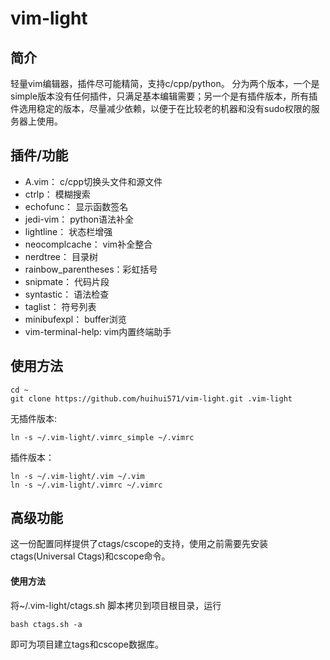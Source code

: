 # vim-light

## 简介
轻量vim编辑器，插件尽可能精简，支持c/cpp/python。
分为两个版本，一个是simple版本没有任何插件，只满足基本编辑需要；另一个是有插件版本，所有插件选用稳定的版本，尽量减少依赖，以便于在比较老的机器和没有sudo权限的服务器上使用。

## 插件/功能
- A.vim：					         c/cpp切换头文件和源文件
- ctrlp：                               模糊搜索
- echofunc：                      显示函数签名
- jedi-vim：                         python语法补全
- lightline：                         状态栏增强
- neocomplcache：           vim补全整合
- nerdtree：                       目录树
- rainbow_parentheses：彩虹括号
- snipmate：                      代码片段
- syntastic：                       语法检查
- taglist：                            符号列表
- minibufexpl：                buffer浏览
- vim-terminal-help:            vim内置终端助手

## 使用方法

```shell
cd ~
git clone https://github.com/huihui571/vim-light.git .vim-light
```
无插件版本:

```shell
ln -s ~/.vim-light/.vimrc_simple ~/.vimrc
```

插件版本：

```shell
ln -s ~/.vim-light/.vim ~/.vim
ln -s ~/.vim-light/.vimrc ~/.vimrc
```

## 高级功能

这一份配置同样提供了ctags/cscope的支持，使用之前需要先安装ctags(Universal Ctags)和cscope命令。

#### 使用方法

将~/.vim-light/ctags.sh 脚本拷贝到项目根目录，运行

```shell
bash ctags.sh -a
```

即可为项目建立tags和cscope数据库。
